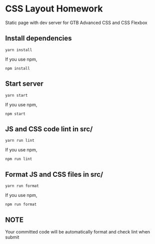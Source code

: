 # CSS Layout Homework

Static page with dev server for GTB Advanced CSS and CSS Flexbox

## Install dependencies

```
yarn install
```

If you use npm,

```
npm install
```

## Start server

```
yarn start
```

If you use npm,

```
npm start
```

## JS and CSS code lint in src/

```
yarn run lint
```

If you use npm,

```
npm run lint
```

## Format JS and CSS files in src/

```
yarn run format
```

If you use npm,

```
npm run format
```

## NOTE

Your committed code will be automatically format and check lint when submit
